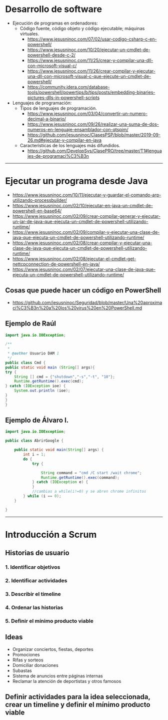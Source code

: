 # Desarrollo de software
- Ejecución de programas en ordenadores:
  - Código fuente, código objeto y código ejecutable; máquinas virtuales.
    * https://www.jesusninoc.com/07/02/usar-codigo-csharp-c-en-powershell/
    * https://www.jesusninoc.com/10/20/ejecutar-un-cmdlet-de-powershell-desde-c-2/
    * https://www.jesusninoc.com/11/25/crear-y-compilar-una-dll-con-microsoft-visual-c/
    * https://www.jesusninoc.com/11/26/crear-compilar-y-ejecutar-una-dll-con-microsoft-visual-c-que-ejecute-un-cmdlet-de-powershell/
    * https://community.idera.com/database-tools/powershell/powertips/b/tips/posts/embedding-binaries-pictures-dlls-in-powershell-scripts
- Lenguajes de programación:
  - Tipos de lenguajes de programación.
    * https://www.jesusninoc.com/03/04/convertir-un-numero-decimal-a-binario/
    * https://www.jesusninoc.com/09/26/realizar-una-suma-de-dos-numeros-en-lenguaje-ensamblador-con-qtspim/
    * https://github.com/jesusninoc/ClasesPSP/blob/master/2019-09-26.md#ejecutar-y-compilar-en-java
  - Características de los lenguajes más difundidos.
    * https://github.com/DevelopSys/ClasePRO/tree/master/T1#lenguajes-de-programaci%C3%B3n

-------------------

# Ejecutar un programa desde Java
* https://www.jesusninoc.com/10/11/ejecutar-y-guardar-el-comando-arp-utilizando-processbuilder/
* https://www.jesusninoc.com/02/10/ejecutar-en-java-un-cmdlet-de-powershell-en-base64/
* https://www.jesusninoc.com/02/09/crear-compilar-generar-y-ejecutar-un-jar-de-java-que-ejecuta-un-cmdlet-de-powershell-utilizando-runtime/
* https://www.jesusninoc.com/02/09/compilar-y-ejecutar-una-clase-de-java-que-ejecuta-un-cmdlet-de-powershell-utilizando-runtime/
* https://www.jesusninoc.com/02/08/crear-compilar-y-ejecutar-una-clase-de-java-que-ejecuta-un-cmdlet-de-powershell-utilizando-runtime/
* https://www.jesusninoc.com/02/08/ejecutar-el-cmdlet-get-nettcpconnection-de-powershell-en-java/
* https://www.jesusninoc.com/02/07/ejecutar-una-clase-de-java-que-ejecuta-un-cmdlet-de-powershell-utilizando-runtime/

## Cosas que puede hacer un código en PowerShell
* https://github.com/jesusninoc/Seguridad/blob/master/Una%20aproximaci%C3%B3n%20a%20los%20virus%20en%20PowerShell.md

## Ejemplo de Raúl
```Java
import java.io.IOException;

/**
 *
 * @author Usuario DAM 1
 */
public class Cmd {
public static void main (String[] args){
try {
	String [] cmd = {"shutdown","-s","-t", "10"};
	Runtime.getRuntime().exec(cmd);
} catch (IOException ioe) {
	System.out.println (ioe);
}
}
}
```

## Ejemplo de Álvaro I.
```Java
import java.io.IOException;

public class AbrirGoogle {

    public static void main(String[] args) {
        int i = 1;
        do {
            try {

                String command = "cmd /C start /wait chrome";
                Runtime.getRuntime().exec(command);
            } catch (IOException e) {
            }
            //cambias a while(i!=0) y se abren chrome infinitos
        } while (i == 0);
    }

}
```

-------------------

# Introducción a Scrum
## Historias de usuario
### 1. Identificar objetivos
### 2. Identificar actividades
### 3. Describir el timeline
### 4. Ordenar las historias
### 5. Definir el mínimo producto viable 

## Ideas
- Organizar conciertos, fiestas, deportes
- Promociones
- Rifas y sorteos
- Domiciliar donaciones
- Subastas
- Sistema de anuncios entre páginas internas
- Reclamar la atención de deportistas y otros famosos

## Definir actividades para la idea seleccionada, crear un timeline y definir el mínimo producto viable
